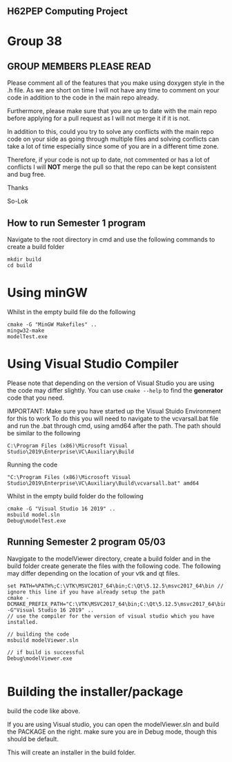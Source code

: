 ## H62PEP Computing Project

# Group 38

## GROUP MEMBERS PLEASE READ

Please comment all of the features that you make using doxygen style in the .h file. As we are short on time I will not have any time to comment on your code in addition to the code in the main repo already. 

Furthermore, please make sure that you are up to date with the main repo before applying for a pull request as I will not merge it if it is not.

In addition to this, could you try to solve any conflicts with the main repo code on your side as going through multiple files and solving conflicts can take a lot of time especially since some of you are in a different time zone.

Therefore, if your code is not up to date, not commented or has a lot of conflicts I will **NOT** merge the pull so that the repo can be kept consistent and bug free.  

Thanks 

So-Lok





## How to run Semester 1 program

Navigate to the root directory in cmd and use the following commands to create a build folder
```
mkdir build
cd build
```
# Using minGW

Whilst in the empty build file do the following 

```
cmake -G "MinGW Makefiles" ..
mingw32-make
modelTest.exe
```

# Using Visual Studio Compiler

Please note that depending on the version of Visual Studio you are using the code may differ slightly.
You can use ```cmake --help``` to find the **generator** code that you need.

IMPORTANT: Make sure you have started up the Visual Stuido Environment for this to work
To do this you will need to navigate to the vcvarsall.bat file and run the .bat through cmd, using amd64 after the path.
The path should be similar to the following

```C:\Program Files (x86)\Microsoft Visual Studio\2019\Enterprise\VC\Auxiliary\Build```

Running the code

```"C:\Program Files (x86)\Microsoft Visual Studio\2019\Enterprise\VC\Auxiliary\Build\vcvarsall.bat" amd64```

Whilst in the empty build folder do the following

```
cmake -G "Visual Studio 16 2019" ..
msbuild model.sln
Debug\modelTest.exe
```

## Running Semester 2 program 05/03

Navgigate to the modelViewer directory, create a build folder and in the build folder create generate the files with the following code.
The following may differ depending on the location of your vtk and qt files.

```
set PATH=%PATH%;C:\VTK\MSVC2017_64\bin;C:\Qt\5.12.5\msvc2017_64\bin // ignore this line if you have already setup the path
cmake -DCMAKE_PREFIX_PATH="C:\VTK\MSVC2017_64\bin;C:\Qt\5.12.5\msvc2017_64\bin" -G"Visual Studio 16 2019" ..
// use the compiler for the version of visual studio which you have installed.

// building the code
msbuild modelViewer.sln

// if build is successful 
Debug\modelViewer.exe


```

# Building the installer/package 

build the code like above.

If you are using Visual studio, you can open the modelViewer.sln and build the PACKAGE on the right. make sure you are in Debug mode, though this should be default. 

This will create an installer in the build folder.





 
